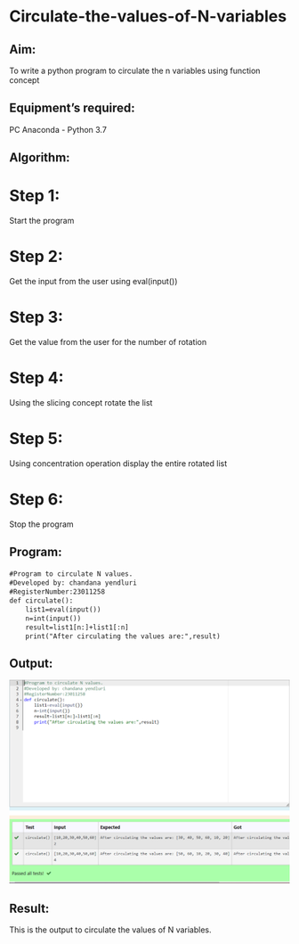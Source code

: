 # Circulate-the-values-of-N-variables
## Aim:
To write a python program to circulate the n variables using function concept
## Equipment’s required:
PC
Anaconda - Python 3.7
## Algorithm: 
# Step 1:
Start the program
# Step 2:
Get the input from the user using eval(input())

# Step 3:
Get the value from the user for the number of rotation

# Step 4:
Using the slicing concept rotate the list

# Step 5:
Using concentration operation display the entire rotated list

# Step 6:
Stop the program

## Program:
```
#Program to circulate N values.
#Developed by: chandana yendluri
#RegisterNumber:23011258
def circulate():
    list1=eval(input())
    n=int(input())
    result=list1[n:]+list1[:n]
    print("After circulating the values are:",result)
```

## Output:
![Alt text](<Screenshot 2023-11-20 093704.png>)

## Result:
This is the output to circulate the values of N variables.